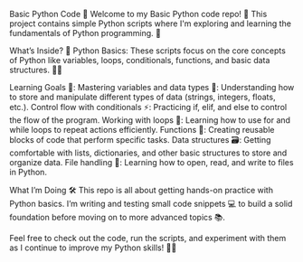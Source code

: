 Basic Python Code 🐍
Welcome to my Basic Python code repo! 🎉 This project contains simple Python scripts where I'm exploring and learning the fundamentals of Python programming. 🌟

What’s Inside? 📂
Python Basics: These scripts focus on the core concepts of Python like variables, loops, conditionals, functions, and basic data structures. 🧑‍💻

Learning Goals 🎯:
Mastering variables and data types 🔑: Understanding how to store and manipulate different types of data (strings, integers, floats, etc.).
Control flow with conditionals ⚡: Practicing if, elif, and else to control the flow of the program.
Working with loops 🔄: Learning how to use for and while loops to repeat actions efficiently.
Functions 🔧: Creating reusable blocks of code that perform specific tasks.
Data structures 🗃️: Getting comfortable with lists, dictionaries, and other basic structures to store and organize data.
File handling 📂: Learning how to open, read, and write to files in Python.

What I’m Doing 🛠️
This repo is all about getting hands-on practice with Python basics. I’m writing and testing small code snippets 💻 to build a solid foundation before moving on to more advanced topics 📚.

Feel free to check out the code, run the scripts, and experiment with them as I continue to improve my Python skills! 🚀😊
